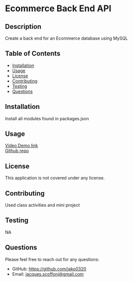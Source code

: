
# Ecommerce Back End API

## Description
Create a back end for an Ecommerce database using MySQL<br>

## Table of Contents
- [Installation](#installation)
- [Usage](#usage)
- [License](#license)
- [Contributing](#contributing)
- [Testing](#testing)
- [Questions](#questions)

## Installation
Install all modules found in packages.json

## Usage
[Video Demo link](https://drive.google.com/file/d/1SuBA_CT5Jp1AKj2bgKB2C_NbccmpGZvx/view)  
[Github repo](https://github.com/Jako0320/EcommerceBE-JS13)

## License
  
This application is not covered under any license.

## Contributing
Used class activities and mini project

## Testing
NA

## Questions
Please feel free to reach out for any questions:
- GitHub: https://github.com/jako0320
- Email: jacques.scoffoni@gmail.com
